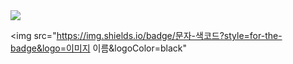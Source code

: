 
<img src="https://capsule-render.vercel.app/api?type=waving&color=auto&height=300&section=header&text=Welcome&desc=My%20Github%20Page!%20&descAlignY=66&descAlign=62&render&fontSize=90" />


<img src="https://img.shields.io/badge/문자-색코드?style=for-the-badge&logo=이미지 이름&logoColor=black"
